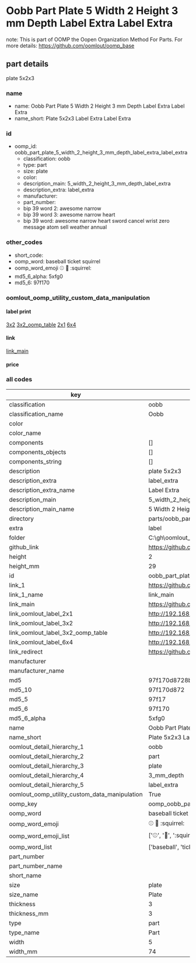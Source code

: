 # Oobb Part Plate 5 Width 2 Height 3 mm Depth Label Extra Label Extra  

note: This is part of OOMP the Oopen Organization Method For Parts. For more details: https://github.com/oomlout/oomp_base

##  part details
  



plate 5x2x3



### name
* name: Oobb Part Plate 5 Width 2 Height 3 mm Depth Label Extra Label Extra
* name_short: Plate 5x2x3 Label Extra Label Extra
### id
* oomp_id: oobb_part_plate_5_width_2_height_3_mm_depth_label_extra_label_extra
  * classification: oobb
  * type: part
  * size: plate
  * color: 
  * description_main: 5_width_2_height_3_mm_depth_label_extra
  * description_extra: label_extra
  * manufacturer: 
  * part_number: 
  * bip 39 word 2: awesome narrow
  * bip 39 word 3: awesome narrow heart
  * bip 39 word: awesome narrow heart sword cancel wrist zero message atom sell weather annual

### other_codes
* short_code: 
* oomp_word: baseball ticket squirrel
* oomp_word_emoji :baseball: :ticket: :squirrel:
* md5_6_alpha: 5xfg0
* md5_6: 97f170






### oomlout_oomp_utility_custom_data_manipulation
#### label print
[3x2](http://192.168.1.245:1112/?label=oomp%205xfg0)
[3x2_oomp_table](http://192.168.1.108:1112/?label=oomp%205xfg0)
[2x1](http://192.168.1.242:1112/?label=oomp%205xfg0)
[6x4](http://192.168.1.55:1112/?label=oomp%205xfg0)    

#### link

[link_main](https://github.com/oomlout/oomlout_oobb_version_4_generated_parts/tree/main/navigation_oomp/oobb/part/plate/5_width_2_height_3_mm_depth_label_extra/label_extra/part)                              

#### price







### all codes 
| key | value |  
| --- | --- |  
| classification | oobb |  
| classification_name | Oobb |  
| color |  |  
| color_name |  |  
| components | [] |  
| components_objects | [] |  
| components_string | [] |  
| description | plate 5x2x3 |  
| description_extra | label_extra |  
| description_extra_name | Label Extra |  
| description_main | 5_width_2_height_3_mm_depth_label_extra |  
| description_main_name | 5 Width 2 Height 3 mm Depth Label Extra |  
| directory | parts/oobb_part_plate_5_width_2_height_3_mm_depth_label_extra_label_extra |  
| extra | label |  
| folder | C:\gh\oomlout_oobb_version_4_generated_parts\parts\oobb_part_plate_5_width_2_height_3_mm_depth_label_extra_label_extra |  
| github_link | https://github.com/oomlout/oomlout_oomp_part_src/tree/main/parts/oobb_part_plate_5_width_2_height_3_mm_depth_label_extra_label_extra |  
| height | 2 |  
| height_mm | 29 |  
| id | oobb_part_plate_5_width_2_height_3_mm_depth_label_extra_label_extra |  
| link_1 | https://github.com/oomlout/oomlout_oobb_version_4_generated_parts/tree/main/navigation_oomp/oobb/part/plate/5_width_2_height_3_mm_depth_label_extra/label_extra/part |  
| link_1_name | link_main |  
| link_main | https://github.com/oomlout/oomlout_oobb_version_4_generated_parts/tree/main/navigation_oomp/oobb/part/plate/5_width_2_height_3_mm_depth_label_extra/label_extra/part |  
| link_oomlout_label_2x1 | http://192.168.1.242:1112/?label=oomp%205xfg0 |  
| link_oomlout_label_3x2 | http://192.168.1.245:1112/?label=oomp%205xfg0 |  
| link_oomlout_label_3x2_oomp_table | http://192.168.1.108:1112/?label=oomp%205xfg0 |  
| link_oomlout_label_6x4 | http://192.168.1.55:1112/?label=oomp%205xfg0 |  
| link_redirect | https://github.com/oomlout/oomlout_oobb_version_4_generated_parts/tree/main/parts/oobb_plate_05_02_03_ex_label |  
| manufacturer |  |  
| manufacturer_name |  |  
| md5 | 97f170d8728bfff7f9909dc4d4a4c084 |  
| md5_10 | 97f170d872 |  
| md5_5 | 97f17 |  
| md5_6 | 97f170 |  
| md5_6_alpha | 5xfg0 |  
| name | Oobb Part Plate 5 Width 2 Height 3 mm Depth Label Extra Label Extra |  
| name_short | Plate 5x2x3 Label Extra Label Extra |  
| oomlout_detail_hierarchy_1 | oobb |  
| oomlout_detail_hierarchy_2 | part |  
| oomlout_detail_hierarchy_3 | plate |  
| oomlout_detail_hierarchy_4 | 3_mm_depth |  
| oomlout_detail_hierarchy_5 | label_extra |  
| oomlout_oomp_utility_custom_data_manipulation | True |  
| oomp_key | oomp_oobb_part_plate_5_width_2_height_3_mm_depth_label_extra_label_extra |  
| oomp_word | baseball ticket squirrel |  
| oomp_word_emoji | :baseball: :ticket: :squirrel: |  
| oomp_word_emoji_list | [':baseball:', ':ticket:', ':squirrel:'] |  
| oomp_word_list | ['baseball', 'ticket', 'squirrel'] |  
| part_number |  |  
| part_number_name |  |  
| short_name |  |  
| size | plate |  
| size_name | Plate |  
| thickness | 3 |  
| thickness_mm | 3 |  
| type | part |  
| type_name | Part |  
| width | 5 |  
| width_mm | 74 |  
